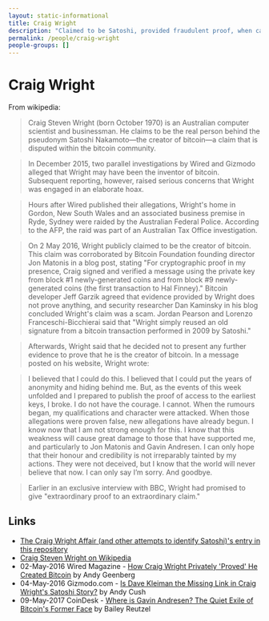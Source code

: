 ```yaml
---
layout: static-informational
title: Craig Wright
description: "Claimed to be Satoshi, provided fraudulent proof, when called out couldn't/didn't-want-to provide a real one"
permalink: /people/craig-wright
people-groups: []
---
```


# Craig Wright

From wikipedia:

> Craig Steven Wright (born October 1970) is an Australian computer scientist and businessman. He claims to be the real person behind the pseudonym Satoshi Nakamoto—the creator of bitcoin—a claim that is disputed within the bitcoin community.

> In December 2015, two parallel investigations by Wired and Gizmodo alleged that Wright may have been the inventor of bitcoin. Subsequent reporting, however, raised serious concerns that Wright was engaged in an elaborate hoax.

> Hours after Wired published their allegations, Wright's home in Gordon, New South Wales and an associated business premise in Ryde, Sydney were raided by the Australian Federal Police. According to the AFP, the raid was part of an Australian Tax Office investigation.

> On 2 May 2016, Wright publicly claimed to be the creator of bitcoin. This claim was corroborated by Bitcoin Foundation founding director Jon Matonis in a blog post, stating "For cryptographic proof in my presence, Craig signed and verified a message using the private key from block #1 newly-generated coins and from block #9 newly-generated coins (the first transaction to Hal Finney)." Bitcoin developer Jeff Garzik agreed that evidence provided by Wright does not prove anything, and security researcher Dan Kaminsky in his blog concluded Wright's claim was a scam. Jordan Pearson and Lorenzo Franceschi-Bicchierai said that "Wright simply reused an old signature from a bitcoin transaction performed in 2009 by Satoshi."

> Afterwards, Wright said that he decided not to present any further evidence to prove that he is the creator of bitcoin. In a message posted on his website, Wright wrote:

> I believed that I could do this. I believed that I could put the years of anonymity and hiding behind me. But, as the events of this week unfolded and I prepared to publish the proof of access to the earliest keys, I broke. I do not have the courage. I cannot. When the rumours began, my qualifications and character were attacked. When those allegations were proven false, new allegations have already begun. I know now that I am not strong enough for this. I know that this weakness will cause great damage to those that have supported me, and particularly to Jon Matonis and Gavin Andresen. I can only hope that their honour and credibility is not irreparably tainted by my actions. They were not deceived, but I know that the world will never believe that now. I can only say I’m sorry. And goodbye.

> Earlier in an exclusive interview with BBC, Wright had promised to give "extraordinary proof to an extraordinary claim."

## Links

* [The Craig Wright Affair (and other attempts to identify Satoshi)'s entry in this repository](events/craig_wright_satoshi.md)
* [Craig Steven Wright on Wikipedia](https://en.wikipedia.org/wiki/Craig_Steven_Wright)
* 02-May-2016 Wired Magazine - [How Craig Wright Privately 'Proved' He Created Bitcoin](https://www.wired.com/2016/05/craig-wright-privately-proved-hes-bitcoins-creator/) by Andy Geenberg
* 04-May-2016 Gizmodo.com - [Is Dave Kleiman the Missing Link in Craig Wright's Satoshi Story?](http://gizmodo.com/is-dave-kleiman-the-missing-link-in-craig-wrights-satos-1774519534) by Andy Cush
* 09-May-2017 CoinDesk - [Where is Gavin Andresen? The Quiet Exile of Bitcoin's Former Face](https://www.coindesk.com/where-is-gavin-andresen-the-quiet-exile-of-bitcoins-former-face/) by Bailey Reutzel
